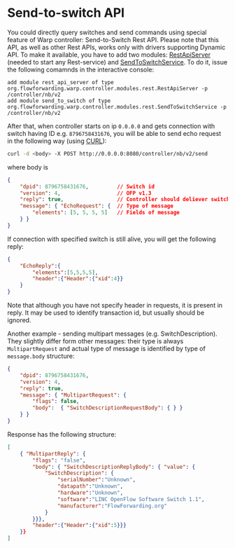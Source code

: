 # Send-to-switch API

You could directly query switches and send commands using special feature of Warp controller: Send-to-Switch Rest API.
Please note that this API, as well as other Rest APIs, works only with drivers supporting Dynamic API.
To make it available, you have to add two modules: [RestApiServer]() (needed to start any Rest-service) and [SendToSwitchService](). To do it, issue the following comamnds in the interactive console:
```
add module rest_api_server of type org.flowforwarding.warp.controller.modules.rest.RestApiServer -p /controller/nb/v2
add module send_to_switch of type org.flowforwarding.warp.controller.modules.rest.SendToSwitchService -p /controller/nb/v2
```
After that, when controller starts on ip ```0.0.0.0``` and gets connection with switch having ID e.g. ```8796758431676```, you will be able to send echo request in the following way (using [CURL](https://en.wikipedia.org/wiki/CURL)):

```bash
curl -d <body> -X POST http://0.0.0.0:8080/controller/nb/v2/send
```

where body is
```json
{
    "dpid": 8796758431676,         // Switch id
    "version": 4,                  // OFP v1.3
    "reply": true,                 // Controller should deliever switch response
    "message": { "EchoRequest": {  // Type of message
        "elements": [5, 5, 5, 5]   // Fields of message
    } }
}
```

If connection with specified switch is still alive, you will get the following reply:
```json
{
    "EchoReply":{
        "elements":[5,5,5,5],
        "header":{"Header":{"xid":4}}
    }
}
```

Note that although you have not specify header in requests, it is present in reply. It may be used to identify transaction id, but usually should be ignored.

Another example - sending multipart messages (e.g. SwitchDescription). They slightly differ form other messages: their type is always ```MultipartRequest``` and actual type of message is identified by type of ```message.body``` structure:
```json
{
    "dpid": 8796758431676,
    "version": 4,
    "reply": true,
    "message": { "MultipartRequest": { 
        "flags": false, 
        "body":  { "SwitchDescriptionRequestBody": { } } 
    } }
}
```

Response has the following structure:

```json
[
    { "MultipartReply": {
        "flags": "false",
        "body": { "SwitchDescriptionReplyBody": { "value": {
            "SwitchDescription": {
                "serialNumber":"Unknown",
                "datapath":"Unknown",
                "hardware":"Unknown",
                "software":"LINC OpenFlow Software Switch 1.1",
                "manufacturer":"FlowForwarding.org"
            }
        }}},
        "header":{"Header":{"xid":5}}}
    }}
]
```